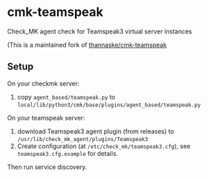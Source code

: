 # cmk-teamspeak
Check_MK agent check for Teamspeak3 virtual server instances

(This is a maintained fork of [thannaske/cmk-teamspeak](https://github.com/thannaske/cmk-teamspeak)

## Setup
On your checkmk server:
 1. copy `agent_based/teamspeak.py` to `local/lib/python3/cmk/base/plugins/agent_based/teamspeak.py`

 On your teamspeak server:
  1. download Teamspeak3 agent plugin (from releases) to `/usr/lib/check_mk_agent/plugins/Teamspeak3`
  2. Create configuration (at `/etc/check_mk/teamspeak3.cfg`), see `teamspeak3.cfg.example` for details.

Then run service discovery.

